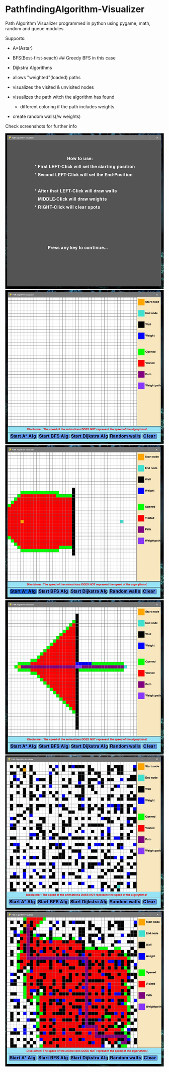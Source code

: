 # PathfindingAlgorithm-Visualizer
Path Algorithm Visualizer programmed in python using pygame, math, random and queue modules.

Supports:
- A*(Astar)
- BFS(Best-first-seach) ## Greedy BFS in this case
- Dijkstra
Algorithms

- allows "weighted"(loaded) paths
- visualizes the visited & unvisited nodes
- visualizes the path witch the algorithm has found
  - different coloring if the path includes weights
- create random walls(/w weights)

Check screenshots for further info

![Start_screen](AlgoShots/Pav_start_screen.jpg "Start_screen")
![Main_screen](AlgoShots/Pav_main_screen.jpg "Main_screen")
![Main running](AlgoShots/Pav_main_running.jpg "Main_running")
![Main finished](AlgoShots/Pav_main_finished.jpg "Main finished")
![Main walls](AlgoShots/Pav_main_walls.jpg "Main walls")
![Main walls finished](AlgoShots/Pav_main_wallsfin.jpg "Main walls finished")
